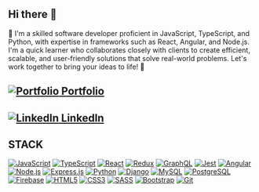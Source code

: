 ## Hi there 👋 

🌱 I'm a skilled software developer proficient in JavaScript, TypeScript, and Python, with expertise in frameworks such as React, Angular, and Node.js. I'm a quick learner who collaborates closely with clients to create efficient, scalable, and user-friendly solutions that solve real-world problems. Let's work together to bring your ideas to life! 🔭

## [![Portfolio](https://img.icons8.com/color/18/000000/domain.png) Portfolio](https://salvadormartin3z.netlify.app/)

## [![LinkedIn](https://img.icons8.com/color/18/000000/linkedin.png) LinkedIn](https://www.linkedin.com/in/salvadormtz/)

## STACK

<a href="https://developer.mozilla.org/en-US/docs/Web/JavaScript" target="_blank"><img src="https://img.icons8.com/color/48/000000/javascript.png" alt="JavaScript"></a>
<a href="https://www.typescriptlang.org/" target="_blank"><img src="https://img.icons8.com/color/48/000000/typescript.png" alt="TypeScript"></a>
<a href="https://react.dev/" target="_blank"><img src="https://img.icons8.com/officel/48/react.png" alt="React"></a>
<a href="https://redux.js.org/" target="_blank"><img src="https://img.icons8.com/color/48/000000/redux.png" alt="Redux"></a>
<a href="https://graphql.org/" target="_blank"><img src="https://img.icons8.com/color/48/000000/graphql.png" alt="GraphQL"></a>
<a href="https://jestjs.io/" target="_blank"><img src="https://img.icons8.com/external-tal-revivo-color-tal-revivo/48/external-jest-can-collect-code-coverage-information-from-entire-projects-logo-color-tal-revivo.png" alt="Jest"></a>
<a href="https://angular.io/" target="_blank"><img src="https://img.icons8.com/color/48/000000/angularjs.png" alt="Angular"></a>
<a href="https://nodejs.org/" target="_blank"><img src="https://img.icons8.com/color/48/000000/nodejs.png" alt="Node.js"></a>
<a href="https://expressjs.com/" target="_blank"><img src="https://img.icons8.com/ios/48/express-js.png" alt="Express.js"></a>
<a href="https://www.python.org/" target="_blank"><img src="https://img.icons8.com/color/48/000000/python.png" alt="Python"></a>
<a href="https://www.djangoproject.com/" target="_blank"><img src="https://img.icons8.com/color/48/000000/django.png" alt="Django"></a>
<a href="https://www.mysql.com/" target="_blank"><img src="https://img.icons8.com/color/48/000000/mysql-logo.png" alt="MySQL"></a>
<a href="https://www.postgresql.org/" target="_blank"><img src="https://img.icons8.com/color/48/000000/postgreesql.png" alt="PostgreSQL"></a>
<a href="https://firebase.google.com/" target="_blank"><img src="https://img.icons8.com/color/48/000000/firebase.png" alt="Firebase"></a>
<a href="https://developer.mozilla.org/en-US/docs/Web/Guide/HTML/HTML5" target="_blank"><img src="https://img.icons8.com/color/48/000000/html-5.png" alt="HTML5"></a>
<a href="https://developer.mozilla.org/en-US/docs/Web/CSS" target="_blank"><img src="https://img.icons8.com/color/48/000000/css3.png" alt="CSS3"></a>
<a href="https://sass-lang.com/" target="_blank"><img src="https://img.icons8.com/color/48/000000/sass.png" alt="SASS"></a>
<a href="https://getbootstrap.com/" target="_blank"><img src="https://img.icons8.com/color/48/000000/bootstrap.png" alt="Bootstrap"></a>
<a href="https://git-scm.com/" target="_blank"><img src="https://img.icons8.com/color/48/000000/git.png" alt="Git"></a>
